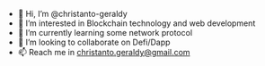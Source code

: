 - 👋 Hi, I’m @christanto-geraldy
- 👀 I’m interested in Blockchain technology and web development
- 🌱 I’m currently learning some network protocol
- 💞️ I’m looking to collaborate on Defi/Dapp
- 📫 Reach me in christanto.geraldy@gmail.com

<!---
christanto-geraldy/christanto-geraldy is a ✨ special ✨ repository because its `README.md` (this file) appears on your GitHub profile.
You can click the Preview link to take a look at your changes.
--->
